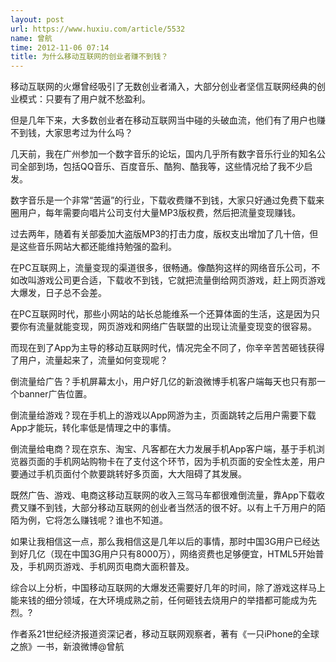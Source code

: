 ```yaml
---
layout: post
url: https://www.huxiu.com/article/5532
name: 曾航
time: 2012-11-06 07:14
title: 为什么移动互联网的创业者赚不到钱？
---
```

移动互联网的火爆曾经吸引了无数创业者涌入，大部分创业者坚信互联网经典的创业模式：只要有了用户就不愁盈利。

但是几年下来，大多数创业者在移动互联网当中碰的头破血流，他们有了用户也赚不到钱，大家思考过为什么吗？

几天前，我在广州参加一个数字音乐的论坛，国内几乎所有数字音乐行业的知名公司全部到场，包括QQ音乐、百度音乐、酷狗、酷我等，这些情况给了我不少启发。

数字音乐是一个非常“苦逼”的行业，下载收费赚不到钱，大家只好通过免费下载来圈用户，每年需要向唱片公司支付大量MP3版权费，然后把流量变现赚钱。

过去两年，随着有关部委加大盗版MP3的打击力度，版权支出增加了几十倍，但是这些音乐网站大都还能维持勉强的盈利。

在PC互联网上，流量变现的渠道很多，很畅通。像酷狗这样的网络音乐公司，不如改叫游戏公司更合适，下载收不到钱，它就把流量倒给网页游戏，赶上网页游戏大爆发，日子总不会差。

在PC互联网时代，那些小网站的站长总能维系一个还算体面的生活，这是因为只要你有流量就能变现，网页游戏和网络广告联盟的出现让流量变现变的很容易。

而现在到了App为主导的移动互联网时代，情况完全不同了，你辛辛苦苦砸钱获得了用户，流量起来了，流量如何变现呢？

倒流量给广告？手机屏幕太小，用户好几亿的新浪微博手机客户端每天也只有那一个banner广告位置。

倒流量给游戏？现在手机上的游戏以App网游为主，页面跳转之后用户需要下载App才能玩，转化率低是情理之中的事情。

倒流量给电商？现在京东、淘宝、凡客都在大力发展手机App客户端，基于手机浏览器页面的手机网站购物卡在了支付这个环节，因为手机页面的安全性太差，用户要通过手机页面付个款要跳转好多页面，大大阻碍了其发展。

既然广告、游戏、电商这移动互联网的收入三驾马车都很难倒流量，靠App下载收费又赚不到钱，大部分移动互联网的创业者当然活的很不好。以有上千万用户的陌陌为例，它将怎么赚钱呢？谁也不知道。

如果让我相信这一点，那么我相信这是几年以后的事情，那时中国3G用户已经达到好几亿（现在中国3G用户只有8000万），网络资费也足够便宜，HTML5开始普及，手机网页游戏、手机网页电商大面积普及。

综合以上分析，中国移动互联网的大爆发还需要好几年的时间，除了游戏这样马上能来钱的细分领域，在大环境成熟之前，任何砸钱去烧用户的举措都可能成为先烈。?

作者系21世纪经济报道资深记者，移动互联网观察者，著有《一只iPhone的全球之旅》一书，新浪微博@曾航

